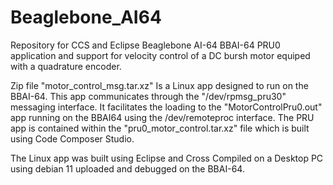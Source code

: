# Beaglebone_AI64
Repository for CCS and Eclipse Beaglebone AI-64
BBAI-64 PRU0 application and support for velocity control of a DC bursh motor equiped with a quadrature encoder.

Zip file "motor_control_msg.tar.xz" Is a Linux app designed to run on the BBAI-64.  This app communicates through the
"/dev/rpmsg_pru30" messaging interface.  It facilitates the loading to the "MotorControlPru0.out" app running on the
BBAI64 using the /dev/remoteproc interface.  The PRU app is contained within the "pru0_motor_control.tar.xz" file which
is built using Code Composer Studio.

The Linux app was built using Eclipse and Cross Compiled on a Desktop PC using debian 11 uploaded and debugged on the BBAI-64.
